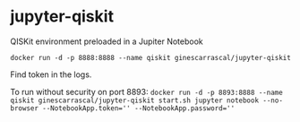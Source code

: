 # jupyter-qiskit
QISKit environment preloaded in a Jupiter Notebook

`docker run -d -p 8888:8888 --name qiskit ginescarrascal/jupyter-qiskit`

Find token in the logs.

To run without security on port 8893:
`docker run -d -p 8893:8888 --name qiskit ginescarrascal/jupyter-qiskit start.sh jupyter notebook --no-browser --NotebookApp.token='' --NotebookApp.password=''`